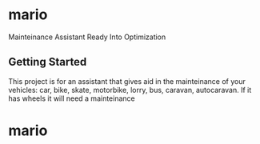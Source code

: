 # mario

Mainteinance Assistant Ready Into Optimization

## Getting Started

This project is for an assistant that gives aid in the mainteinance of your vehicles: car, bike, skate, motorbike, lorry, bus, caravan, autocaravan. If it has wheels it will need a mainteinance

# mario

